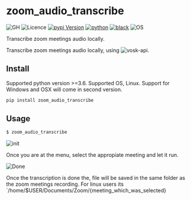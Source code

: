 # zoom_audio_transcribe
![GH](https://github.com/jdvala/zoom-audio-transcribe/workflows/GH/badge.svg)
![Licence](https://img.shields.io/github/license/jdvala/zoom_audio_transcribe)
[![pypi Version](https://img.shields.io/pypi/v/pipgrip.svg?logo=pypi&logoColor=white)](https://pypi.org/project/zoom-audio-transcribe/  )
[![python](https://img.shields.io/pypi/pyversions/zoom-audio-transcribe)](https://pypi.org/project/zoom-audio-transcribe/)
[![black](https://img.shields.io/badge/code%20style-black-000000.svg)](https://github.com/python/black)
![OS](https://img.shields.io/badge/OS-Linux-organe)


Transcribe zoom meetings audio locally.

Transcribe zoom meetings audio locally, using ![vosk-api](https://github.com/alphacep/vosk-api).


## Install

Supported python version >=3.6. Supported OS, Linux. Support for Windows and OSX will come in second version.

```bash
pip install zoom_audio_transcribe
```


## Usage

```bash
$ zoom_audio_transcribe
```

![init](https://github.com/jdvala/zoom-audio-transcribe/blob/master/screenshots/init.png)

Once you are at the menu, select the appropiate meeting and let it run.

![Done](https://github.com/jdvala/zoom-audio-transcribe/blob/master/screenshots/done.png)



Once the transcription is done the, file will be saved in the same folder as the zoom meetings recording. For linux users its `/home/$USER/Documents/Zoom/{meeting_which_was_selected}
